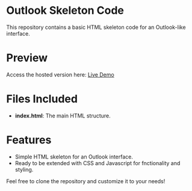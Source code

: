 # Outlook Skeleton Code
This repository contains a basic HTML skeleton code for an Outlook-like interface.

# Preview
Access the hosted version here: [Live Demo](https://outlook-structure-ndtwzl6ip-inshiya-ravats-projects.vercel.app/)

# Files Included
- **index.html**: The main HTML structure.

# Features
- Simple HTML skeleton for an Outlook interface.
- Ready to be extended with CSS and Javascript for fnctionality and styling.

Feel free to clone the repository and customize it to your needs! 
